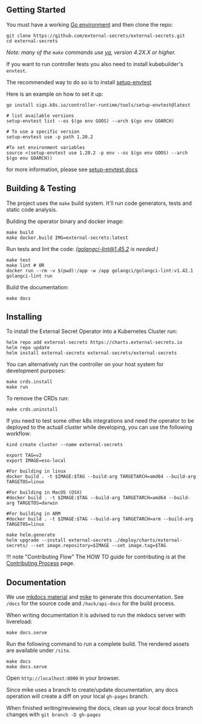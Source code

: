 ## Getting Started

You must have a working [Go environment](https://golang.org/doc/install) and
then clone the repo:

```shell
git clone https://github.com/external-secrets/external-secrets.git
cd external-secrets
```

_Note: many of the `make` commands use [yq](https://github.com/mikefarah/yq), version 4.2X.X or higher._

If you want to run controller tests you also need to install kubebuilder's `envtest`.

The recommended way to do so is to install [setup-envtest](https://pkg.go.dev/sigs.k8s.io/controller-runtime/tools/setup-envtest)

Here is an example on how to set it up:

```
go install sigs.k8s.io/controller-runtime/tools/setup-envtest@latest

# list available versions
setup-envtest list --os $(go env GOOS) --arch $(go env GOARCH)

# To use a specific version
setup-envtest use -p path 1.20.2

#To set environment variables
source <(setup-envtest use 1.20.2 -p env --os $(go env GOOS) --arch $(go env GOARCH))

```

for more information, please see [setup-envtest docs](https://github.com/kubernetes-sigs/controller-runtime/tree/master/tools/setup-envtest)

## Building & Testing

The project uses the `make` build system. It'll run code generators, tests and
static code analysis.

Building the operator binary and docker image:

```shell
make build
make docker.build IMG=external-secrets:latest
```

Run tests and lint the code: *(golangci-lint@1.45.2 is needed.)*
```shell
make test
make lint # OR
docker run --rm -v $(pwd):/app -w /app golangci/golangci-lint:v1.42.1 golangci-lint run
```

Build the documentation:
```shell
make docs
```

## Installing

To install the External Secret Operator into a Kubernetes Cluster run:

```shell
helm repo add external-secrets https://charts.external-secrets.io
helm repo update
helm install external-secrets external-secrets/external-secrets
```

You can alternatively run the controller on your host system for development purposes:


```shell
make crds.install
make run
```

To remove the CRDs run:

```shell
make crds.uninstall
```

If you need to test some other k8s integrations and need the operator to be deployed to the actuall cluster while developing, you can use the following workflow:

```
kind create cluster --name external-secrets

export TAG=v2
export IMAGE=eso-local

#For building in linux
docker build . -t $IMAGE:$TAG --build-arg TARGETARCH=amd64 --build-arg TARGETOS=linux

#For building in MacOS (OSX)
#docker build . -t $IMAGE:$TAG --build-arg TARGETARCH=amd64 --build-arg TARGETOS=darwin

#For building in ARM
#docker build . -t $IMAGE:$TAG --build-arg TARGETARCH=arm --build-arg TARGETOS=linux

make helm.generate
helm upgrade --install external-secrets ./deploy/charts/external-secrets/ --set image.repository=$IMAGE --set image.tag=$TAG
```

!!! note "Contributing Flow"
    The HOW TO guide for contributing is at the [Contributing Process](process.md) page.


## Documentation

We use [mkdocs material](https://squidfunk.github.io/mkdocs-material/) and [mike](https://github.com/jimporter/mike) to generate this
documentation. See `/docs` for the source code and `/hack/api-docs` for the build process.

When writing documentation it is advised to run the mkdocs server with livereload:

```shell
make docs.serve
```

Run the following command to run a complete build. The rendered assets are available under `/site`.

```shell
make docs
make docs.serve
```

Open `http://localhost:8000` in your browser.

Since mike uses a branch to create/update documentation, any docs operation will create a diff on your local `gh-pages` branch.

When finished writing/reviewing the docs, clean up your local docs branch changes with `git branch -D gh-pages`
